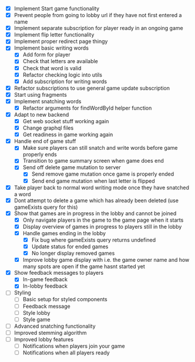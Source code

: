 - [x] Implement Start game functionality
- [x] Prevent people from going to lobby url if they have not first entered a name
- [x] Implement separate subscription for player ready in an ongoing game
- [x] Implement flip letter functionality
- [x] Implement proper redirect page thingy
- [x] Implement basic writing words
    - [x] Add form for player
    - [x] Check that letters are available
    - [x] Check that word is valid
    - [x] Refactor checking logic into utils
    - [x] Add subscription for writing words
- [x] Refactor subscriptions to use general game update subscription
- [x] Start using fragments
- [x] Implement snatching words
    - [x] Refactor arguments for findWordById helper function
- [x] Adapt to new backend
    - [x] Get web socket stuff working again
    - [x] Change graphql files
    - [x] Get readiness in game working again
- [x] Handle end of game stuff
    - [x] Make sure players can still snatch and write words before game properly ends
    - [x] Transition to game summary screen when game does end
    - [x] Send off delete game mutation to server
        - [x] Send remove game mutation once game is properly ended
        - [x] Send end game mutation when last letter is flipped
- [x] Take player back to normal word writing mode once they have snatched a word
- [x] Dont attempt to delete a game which has already been deleted (use gameExists query for this)
- [x] Show that games are in progress in the lobby and cannot be joined
    - [x] Only navigate players in the game to the game page when it starts
    - [x] Display overview of games in progress to players still in the lobby
    - [x] Handle games ending in the lobby
        - [x] Fix bug where gameExists query returns undefined
        - [x] Update status for ended games
        - [x] No longer display removed games
    - [x] Improve lobby game display with i.e. the game owner name and how many spots are open if the game hasnt started yet
- [x] Show feedback messages to players
    - [x] In-game feedback
    - [x] In-lobby feedback
- [ ] Styling
    - [ ] Basic setup for styled components
    - [ ] Feedback message
    - [ ] Style lobby
    - [ ] Style game
- [ ] Advanced snatching functionality
- [ ] Improved stemming algorithm
- [ ] Improved lobby features
    - [ ] Notifications when players join your game
    - [ ] Notifications when all players ready

